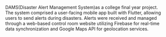 DAMS(Disaster Alert Management System)as a college final year project. 
The system comprised a user-facing mobile app built with Flutter, allowing users to send alerts during disasters. 
Alerts were received and managed through a web-based control room website utilizing Firebase for real-time data synchronization and Google Maps API for geolocation services.
